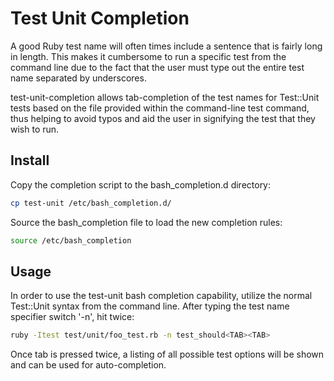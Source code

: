 # Test Unit Completion

A good Ruby test name will often times include a sentence that is fairly long in length. This makes it
cumbersome to run a specific test from the command line due to the fact that the user must type out the
entire test name separated by underscores.

test-unit-completion allows tab-completion of the test names for Test::Unit tests based on the file
provided within the command-line test command, thus helping to avoid typos and aid the user in signifying
the test that they wish to run.

## Install

Copy the completion script to the bash_completion.d directory:

```bash
cp test-unit /etc/bash_completion.d/
```

Source the bash_completion file to load the new completion rules:

```bash
source /etc/bash_completion
```

## Usage

In order to use the test-unit bash completion capability, utilize the normal Test::Unit syntax from the
command line. After typing the test name specifier switch '-n', hit <TAB> twice:

```bash
ruby -Itest test/unit/foo_test.rb -n test_should<TAB><TAB>
```

Once tab is pressed twice, a listing of all possible test options will be shown and can be used
for auto-completion.
